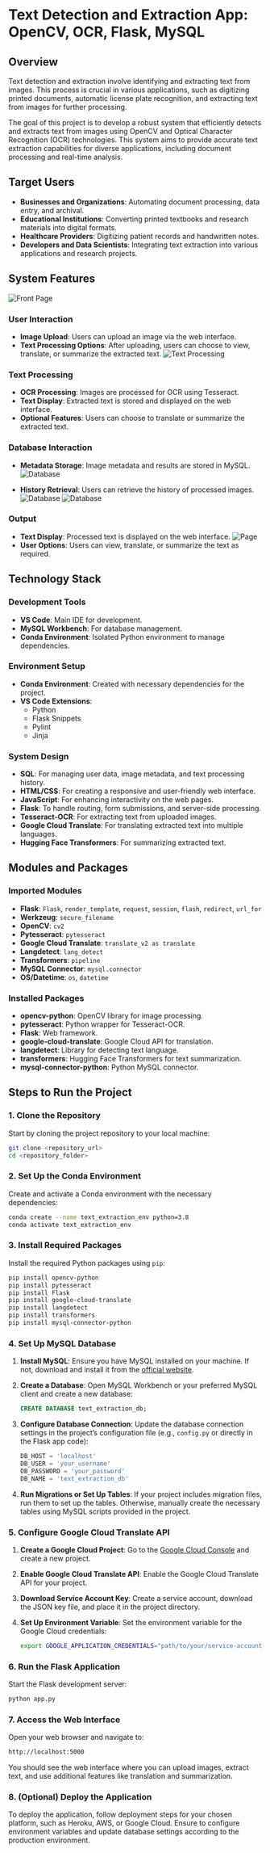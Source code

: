 # Text Detection and Extraction App: OpenCV, OCR, Flask, MySQL

## Overview

Text detection and extraction involve identifying and extracting text from images. This process is crucial in various applications, such as digitizing printed documents, automatic license plate recognition, and extracting text from images for further processing.

The goal of this project is to develop a robust system that efficiently detects and extracts text from images using OpenCV and Optical Character Recognition (OCR) technologies. This system aims to provide accurate text extraction capabilities for diverse applications, including document processing and real-time analysis.

## Target Users

- **Businesses and Organizations**: Automating document processing, data entry, and archival.
- **Educational Institutions**: Converting printed textbooks and research materials into digital formats.
- **Healthcare Providers**: Digitizing patient records and handwritten notes.
- **Developers and Data Scientists**: Integrating text extraction into various applications and research projects.

## System Features
![Front Page](Images/1.jpeg)
### User Interaction
- **Image Upload**: Users can upload an image via the web interface.
- **Text Processing Options**: After uploading, users can choose to view, translate, or summarize the extracted text.
![Text Processing](Images/2.jpeg)

### Text Processing
- **OCR Processing**: Images are processed for OCR using Tesseract.
- **Text Display**: Extracted text is stored and displayed on the web interface.
- **Optional Features**: Users can choose to translate or summarize the extracted text.

### Database Interaction
- **Metadata Storage**: Image metadata and results are stored in MySQL.
![Database](Images/21.jpeg)

- **History Retrieval**: Users can retrieve the history of processed images.
![Database](Images/22.jpeg)
![Database](Images/25.jpeg)
### Output
- **Text Display**: Processed text is displayed on the web interface.
![Page](Images/3.jpeg)
- **User Options**: Users can view, translate, or summarize the text as required.

## Technology Stack

### Development Tools
- **VS Code**: Main IDE for development.
- **MySQL Workbench**: For database management.
- **Conda Environment**: Isolated Python environment to manage dependencies.

### Environment Setup
- **Conda Environment**: Created with necessary dependencies for the project.
- **VS Code Extensions**:
  - Python
  - Flask Snippets
  - Pylint
  - Jinja

### System Design
- **SQL**: For managing user data, image metadata, and text processing history.
- **HTML/CSS**: For creating a responsive and user-friendly web interface.
- **JavaScript**: For enhancing interactivity on the web pages.
- **Flask**: To handle routing, form submissions, and server-side processing.
- **Tesseract-OCR**: For extracting text from uploaded images.
- **Google Cloud Translate**: For translating extracted text into multiple languages.
- **Hugging Face Transformers**: For summarizing extracted text.

## Modules and Packages

### Imported Modules
- **Flask**: `Flask`, `render_template`, `request`, `session`, `flash`, `redirect`, `url_for`
- **Werkzeug**: `secure_filename`
- **OpenCV**: `cv2`
- **Pytesseract**: `pytesseract`
- **Google Cloud Translate**: `translate_v2 as translate`
- **Langdetect**: `lang_detect`
- **Transformers**: `pipeline`
- **MySQL Connector**: `mysql.connector`
- **OS/Datetime**: `os`, `datetime`

### Installed Packages
- **opencv-python**: OpenCV library for image processing.
- **pytesseract**: Python wrapper for Tesseract-OCR.
- **Flask**: Web framework.
- **google-cloud-translate**: Google Cloud API for translation.
- **langdetect**: Library for detecting text language.
- **transformers**: Hugging Face Transformers for text summarization.
- **mysql-connector-python**: Python MySQL connector.

## Steps to Run the Project

### 1. Clone the Repository
Start by cloning the project repository to your local machine:
```bash
git clone <repository_url>
cd <repository_folder>
```

### 2. Set Up the Conda Environment
Create and activate a Conda environment with the necessary dependencies:
```bash
conda create --name text_extraction_env python=3.8
conda activate text_extraction_env
```

### 3. Install Required Packages
Install the required Python packages using `pip`:
```bash
pip install opencv-python
pip install pytesseract
pip install Flask
pip install google-cloud-translate
pip install langdetect
pip install transformers
pip install mysql-connector-python
```

### 4. Set Up MySQL Database

1. **Install MySQL**: Ensure you have MySQL installed on your machine. If not, download and install it from the [official website](https://dev.mysql.com/downloads/).

2. **Create a Database**:
   Open MySQL Workbench or your preferred MySQL client and create a new database:
   ```sql
   CREATE DATABASE text_extraction_db;
   ```

3. **Configure Database Connection**:
   Update the database connection settings in the project’s configuration file (e.g., `config.py` or directly in the Flask app code):
   ```python
   DB_HOST = 'localhost'
   DB_USER = 'your_username'
   DB_PASSWORD = 'your_password'
   DB_NAME = 'text_extraction_db'
   ```

4. **Run Migrations or Set Up Tables**:
   If your project includes migration files, run them to set up the tables. Otherwise, manually create the necessary tables using MySQL scripts provided in the project.

### 5. Configure Google Cloud Translate API

1. **Create a Google Cloud Project**:
   Go to the [Google Cloud Console](https://console.cloud.google.com/) and create a new project.

2. **Enable Google Cloud Translate API**:
   Enable the Google Cloud Translate API for your project.

3. **Download Service Account Key**:
   Create a service account, download the JSON key file, and place it in the project directory.

4. **Set Up Environment Variable**:
   Set the environment variable for the Google Cloud credentials:
   ```bash
   export GOOGLE_APPLICATION_CREDENTIALS="path/to/your/service-account-file.json"
   ```

### 6. Run the Flask Application
Start the Flask development server:
```bash
python app.py
```

### 7. Access the Web Interface
Open your web browser and navigate to:
```bash
http://localhost:5000
```
You should see the web interface where you can upload images, extract text, and use additional features like translation and summarization.

### 8. (Optional) Deploy the Application
To deploy the application, follow deployment steps for your chosen platform, such as Heroku, AWS, or Google Cloud. Ensure to configure environment variables and update database settings according to the production environment.
